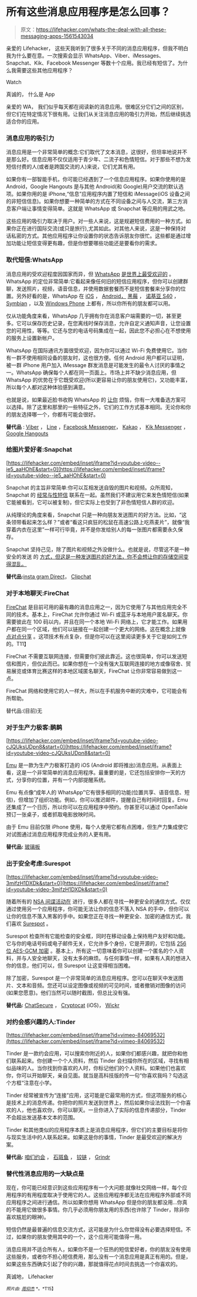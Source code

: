 # 所有这些消息应用程序是怎么回事？

> 原文：<https://lifehacker.com/whats-the-deal-with-all-these-messaging-apps-1561543034>

亲爱的 Lifehacker，
这些天我听到了很多关于不同的消息应用程序，但我不明白我为什么要在意。一次搜索会显示 WhatsApp、Viber、iMessages、Snapchat、Kik、Facebook Messenger 等数十个应用。我已经有短信了。为什么我需要这些其他应用程序？

Watch

真诚的，
什么是 App

亲爱的 WA，
我们似乎每天都在阅读新的消息应用。很难区分它们之间的区别，但它们在特定情况下很有用。让我们从关注消息应用的吸引力开始，然后继续挑选适合你的应用。

### 消息应用的吸引力

消息应用是一个非常简单的概念:它们取代了文本消息，这很好，但坦率地说并不是那么好。信息应用不仅仅适用于青少年、二流子和色情短信。对于那些不想为发短信付费的人(或者是跨国交流的人)来说，它们尤其有用。

如果你有一部智能手机，你可能已经遇到了一个信息应用程序。如果你使用的是 Android，Google Hangouts 是与其他 Android(和 Google)用户交流的默认选项。如果你用的是 iPhone,“信息”应用程序内置了短信和 iMessage(iOS 设备之间的非短信信息)。如果你想要一种简单的方式在不同设备之间与人交流，第三方消息客户端让事情变得简单。这就是 WhatsApp 或 Snapchat 等应用的用武之地。

这些应用的吸引力取决于用户。对一些人来说，这是规避短信费用的一种方式。如果你正在进行国际交流(或只是旅行),尤其如此。对其他人来说，这是一种保持对话私密的方式。其他应用程序让你设置你的状态告诉朋友你很忙。这些都是通过增加功能让短信变得更有趣，但是你想要哪些功能还是要看你的需求。

### 取代短信:WhatsApp

消息应用的受欢迎程度因国家而异，但 [WhatsApp](http://www.whatsapp.com/) [是世界上最受欢迎的](http://techcrunch.com/2013/12/06/overrun-with-messaging-apps/) 。WhatsApp 的定位非常简单:它看起来像任何旧的短信应用程序，但你可以创建群聊，发送照片，视频，语音信息，并使用数据套餐而不是短信套餐来分享你的位置。另外好看的是，WhatsApp 在 [iOS](http://www.whatsapp.com/appstore/) ， [Android，](http://www.whatsapp.com/android/) [黑莓](http://www.whatsapp.com/appworld/) ， [诺基亚 S40](http://www.whatsapp.com/s40/) ， [Symbian](http://www.whatsapp.com/nokia/) ，以及 [Windows Phone](http://www.whatsapp.com/wp/) 上都有，所以你所有的朋友都可以用。

仅从功能角度来看，WhatsApp 几乎拥有你在消息客户端需要的一切，甚至更多。它可以保存历史记录，在您离线时保存消息，允许自定义通知声音，让您设置您的可用性，等等。它还与您的电话号码集成在一起，因此您不必担心在不想使用的服务上设置新帐户。

WhatsApp 在国际通讯方面很受欢迎，因为你可以通过 Wi-Fi 免费使用它。当你有一群不使用相同设备的朋友时，这也很方便。任何 Android 用户都可以证明，被一群 iPhone 用户加入 iMessage 群发消息是可能发生的最令人讨厌的事情之一。WhatsApp 确保每个人都在同一页面上。市场上并不缺少消息应用，但 WhatsApp 的优势在于它既受欢迎(所以更容易让你的朋友使用它)，又功能丰富，所以每个人都对这种体验感到满意。

也就是说，如果最近脸书收购 WhatsApp 的 [让你](https://www.facebook.com/zuck/posts/10101272463589561) 烦恼，你有一大堆备选方案可以选择。除了这里和那里的一些特征之外，它们的工作方式基本相同。无论你和你的朋友选择哪一个，你都有可能会很好。

**替代品** : [Viber](http://www.viber.com/) ， [Line](http://line.me/en/) ，[Facebook Messenger](https://www.facebook.com/mobile/messenger)， [Kakao](http://www.kakao.com/talk/en) ， [Kik Messenger](http://kik.com/) ，[Google Hangouts](http://www.google.com/+/learnmore/hangouts/)

### 给图片爱好者:Snapchat

 [https://lifehacker.com/embed/inset/iframe?id=youtube-video--ie5_aaHOhE&start=0](https://lifehacker.com/embed/inset/iframe?id=youtube-video--ie5_aaHOhE&start=0) 

Snapchat 的主旨非常简单:你可以互相发送自毁的图片和视频。众所周知，Snapchat 的 [经常与性短信](http://lifehacker.com/from-saucy-pics-to-passwords-how-to-share-sensitive-in-5910408) 联系在一起。虽然我们不建议用它来发色情短信(如果它能被看到，它可以被复制)，但它实际上也受到了非色情短信人群的欢迎。

从纯理论的角度来看，Snapchat 只是一种向朋友发送图片的好方法。比如，“这条领带看起来怎么样？”或者“看这只疯狂的松鼠在高速公路上吃燕麦片”，就像“我穿着内衣在这里”一样可行毕竟，并不是你发给别人的每一张图片都需要永久保存。

Snapchat 坚持己见，除了图片和视频之外没做什么。也就是说，尽管这不是一种安全的发送 的 [方式，但这是一种发送图片的好方法，你不会想让你的存储空间变得混乱。](http://lifehacker.com/how-to-practice-safe-sexting-without-resorting-to-digi-698798261)

**替代品:**[insta gram Direct](http://instagram.com/)， [Clipchat](http://www.clipchat.com/#)

### 对于本地聊天:FireChat

[FireChat](http://firebase.github.io/?utm_source=landing&utm_medium=site&utm_campaign=firechat) 是目前可用的最有趣的消息应用之一，因为它使用了与其他应用完全不同的技术。基本上，FireChat 允许你通过 Wi-Fi 或蓝牙与本地用户匿名聊天。你需要彼此在 100 码以内，并且在同一个本地 Wi-Fi 网络上，它才能工作。如果用户都在同一个区域，他们可以链接在一起创建一个更大的网络。这在概念上就像 [点对点分享](http://lifehacker.com/a-beginners-guide-to-bittorrent-285489) 。这项技术有点复杂，但是你可以在这里阅读更多关于它是如何工作的。T11】

FireChat 不需要互联网连接，但需要你们彼此靠近。这也很简单，你可以发送短信和图片，但仅此而已。如果你想在一个没有强大互联网连接的地方或像宿舍、贸易展览或体育比赛这样的本地区域匿名聊天，FireChat 让你非常容易做到这一点。

FireChat 网络和使用它的人一样大，所以在手机服务中断的灾难中，它可能会有所帮助。

替代品:(目前)无

### 对于生产力极客:鸸鹋

 [https://lifehacker.com/embed/inset/iframe?id=youtube-video-cJQUksUDpn8&start=0](https://lifehacker.com/embed/inset/iframe?id=youtube-video-cJQUksUDpn8&start=0) 

[Emu](http://emu.is/) 是一款为生产力极客打造的 iOS (Android 即将推出)消息应用。从表面上看，这是一个非常简单的消息应用程序。最重要的是，它还包括安排你一天的方式，分享你的位置，并有一个内部提醒系统。

Emu 有点像“成年人的 WhatsApp”它有很多相同的功能(位置共享、语音信息、短信)，但增加了组织功能。例如，你可以推迟邮件，提醒自己有时间时回复。Emu 还集成了一个日历，所以你可以在应用程序中预约。你甚至可以通过 OpenTable 预订一张桌子，或者抓取电影放映时间。

由于 Emu 目前仅限 iPhone 使用，每个人使用它都有点困难，但生产力集成使它对试图通过消息应用程序完成业务的人更有用。

**替代品:** [玻璃板](http://glassboard.com/)

### 出于安全考虑:Surespot

 [https://lifehacker.com/embed/inset/iframe?id=youtube-video-3mifzH1DXDk&start=0](https://lifehacker.com/embed/inset/iframe?id=youtube-video-3mifzH1DXDk&start=0) 

随着所有的 [NSA 间谍活动在](http://lifehacker.com/what-the-nsa-spying-scandal-means-to-you-511808090) 进行，很多人都在寻找一种更安全的通信方式。仅仅通过使用另一个应用程序，你可能无法让你的信息不落入 NSA 的手中，但你可以让你的信息不落入黑客的手中。如果您正在寻找一种更安全、加密的通信方式，我们喜欢 [Surespot](https://www.surespot.me/) 。

Surespot 检查所有它能检查的安全框，同时在移动设备上保持用户友好和功能。它与你的电话号码或电子邮件无关，它允许多个身份，它是开源的，它包括 [256 位 AES-GCM 加密](http://lifehacker.com/a-beginners-guide-to-encryption-what-it-is-and-how-to-1508196946) 。基本上，所有这一切意味着你可以创建一个匿名的个人资料，并与人安全地聊天，没有太多的麻烦。与任何事情一样，如果有人真的想进入你的信息，他们可以，但 Surespot 让这变得相当困难。

除了加密，Surespot 是一个非常简单的消息应用程序。您可以在聊天中发送图片、文本和音频。您还可以设定图像或视频的可见时间，或者撤销对图像的访问(如果您愿意)。他们当然可以随时截图，但总比没有强。

**替代品:** [ChatSecure](https://chatsecure.org/) ， [Cryptocat](https://itunes.apple.com/us/app/cryptocat/id784085689?mt=8) (iOS)， [Wickr](https://play.google.com/store/apps/details?id=com.mywickr.wickr)

### 对约会感兴趣的人:Tinder

 [https://lifehacker.com/embed/inset/iframe?id=vimeo-84069532](https://lifehacker.com/embed/inset/iframe?id=vimeo-84069532) 

Tinder 是一款约会应用，可以搜索你附近的人，如果你们都感兴趣，就把你和他们联系起来。你创建一个个人资料，然后 Tinder 会扫描你所在的区域，寻找有相似品味的人。当你找到你喜欢的人时，你标记他们的个人资料。如果他们也喜欢你，你可以开始聊天，亲自见面。就当是高科技版的传一句“你喜欢我吗？勾选这个方框“注意在小学。

Tinder 经常被宣传为“连接”应用，这可能是它最常用的方式，但这项服务的核心是技术上的消息传递。你把你的照片发送到世界上，然后如果你设法找到一个你喜欢的人，他也喜欢你，你可以聊天。一旦你进入了实际的信息传递部分，Tinder 不会超出发送基本文本的范围。

Tinder 和其他类似的应用程序本质上是消息应用程序，但它们的主要目标是将你与现实生活中的人联系起来。如果这是你的事情，Tinder 是最受欢迎的解决方案。

**替代品:** [咱们约会](http://www.letsdateapp.com/) ， [石斑鱼](https://www.joingrouper.com/) ， [铰链](http://hinge.co/) ， [Grindr](http://grindr.com/)

### 替代性消息应用的一大缺点是

现在，你可能已经意识到这些应用程序有一个大问题:就像社交网络一样，每个应用程序的有用程度取决于使用它的人。这些应用程序都无法在应用程序外部或不同应用程序之间进行通信。所以如果你想用 WhatsApp 但是你的朋友都没用...你真的不能用它做很多事情。你几乎必须用你朋友用的东西(也许除了 Tinder，除非你喜欢尴尬的眼神)。

短信仍然是最普遍的信息交流方式，这可能是为什么你觉得没有必要选择短信。不过，如果你的朋友使用其中的一个，这个应用可能值得一用。

消息应用并不适合所有人，如果你不是一个狂热的短信爱好者，你的朋友没有使用这些服务，或者你不担心短信费用，那么没有一个消息应用是真正有用的。但是，如果这些东西确实引起了你的兴趣，那就值得花点时间去挑选一个你喜欢的。

真诚地，
Lifehacker

<small>*照片由:*</small> [<small>*周仰杰*</small>](https://www.flickr.com/photos/dannychoo/8534042710/in/photolist-e18czq-kHnesX-ktV5FM-dSe8cL-mqLnj4-6YSG82-dMyb3o-bFywMc-9F2hMC-bkAtLw-bCmKxU-krQnvv-j2z4QU-gFhBFh-at96y6-mqQhqt-brShDt-dLLMmM-qgt5p-57fNvc-7tKSnw-6FMQQj-6FHwhV-8Az3E6-9kESPn-5tpuix-8aQJbW) <small>*。*T15】</small>